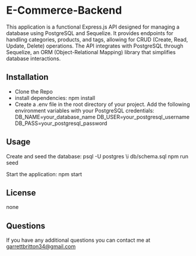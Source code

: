 # E-Commerce-Backend

This application is a functional Express.js API designed for managing a database using PostgreSQL and Sequelize. It provides endpoints for handling categories, products, and tags, allowing for CRUD (Create, Read, Update, Delete) operations. The API integrates with PostgreSQL through Sequelize, an ORM (Object-Relational Mapping) library that simplifies database interactions.

## Installation 
- Clone the Repo
- install dependencies: npm install 
- Create a .env file in the root directory of your project. Add the following environment variables with your PostgreSQL credentials:
DB_NAME=your_database_name
DB_USER=your_postgresql_username
DB_PASS=your_postgresql_password


## Usage 
Create and seed the database:
psql -U postgres
\i db/schema.sql
npm run seed

Start the application: npm start

## License 
none 

## Questions 
If you have any additional questions you can contact me at garrettbritton34@gmail.com